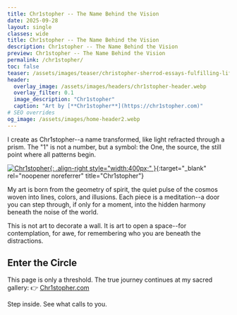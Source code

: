```yaml
---
title: Chr1stopher -- The Name Behind the Vision
date: 2025-09-28
layout: single
classes: wide
title: Chr1stopher -- The Name Behind the Vision
description: Chr1stopher -- The Name Behind the Vision
preview: Chr1stopher -- The Name Behind the Vision
permalink: /chr1stopher/
toc: false
teaser: /assets/images/teaser/christopher-sherrod-essays-fulfilling-life-square.webp
header:
  overlay_image: /assets/images/headers/chr1stopher-header.webp
  overlay_filter: 0.1
  image_description: "Chr1stopher"
  caption: "Art by [**Chr1stopher**](https://chr1stopher.com)"
# SEO overrides
og_image: /assets/images/home-header2.webp
---
```


I create as Chr1stopher--a name transformed, like light refracted through a prism. The "1" is not a number, but a symbol: the One, the source, the still point where all patterns begin.

[![Chr1stopher](https://chr1stopher.com/assets/images/art1.webp){: .align-right style="width:400px;" }](https://chr1stopher.com){:target="\_blank" rel="noopener noreferrer" title="Chr1stopher"}

My art is born from the geometry of spirit, the quiet pulse of the cosmos woven into lines, colors, and illusions. Each piece is a meditation--a door you can step through, if only for a moment, into the hidden harmony beneath the noise of the world.

This is not art to decorate a wall. It is art to open a space--for contemplation, for awe, for remembering who you are beneath the distractions.

## Enter the Circle

This page is only a threshold. The true journey continues at my sacred gallery:
👉 [Chr1stopher.com](https://chr1stopher.com)

Step inside. See what calls to you.
